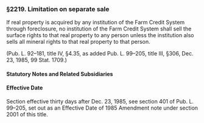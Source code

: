 ### §2219. Limitation on separate sale ###

If real property is acquired by any institution of the Farm Credit System through foreclosure, no institution of the Farm Credit System shall sell the surface rights to that real property to any person unless the institution also sells all mineral rights to that real property to that person.

(Pub. L. 92–181, title IV, §4.35, as added Pub. L. 99–205, title III, §306, Dec. 23, 1985, 99 Stat. 1709.)

#### **Statutory Notes and Related Subsidiaries** ####

#### Effective Date ####

Section effective thirty days after Dec. 23, 1985, see section 401 of Pub. L. 99–205, set out as an Effective Date of 1985 Amendment note under section 2001 of this title.